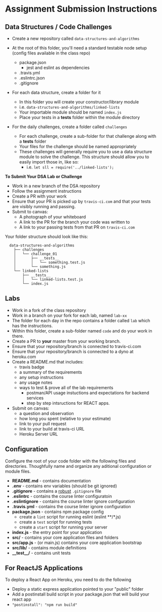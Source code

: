 # Assignment Submission Instructions

## Data Structures / Code Challenges
* Create a new repository called `data-structures-and-algorithms`
* At the root of this folder, you'll need a standard testable node setup (config files available in the class repo)
  * package.json
    * jest and eslint as dependencies
  * .travis.yml
  * .eslintrc.json
  * .gitignore

* For each data structure, create a folder for it
  * In this folder you will create your constructor/library module
  * i.e. `data-structures-and-algorithms/linked-lists`
  * Your importable module should be named `index.js`
  * Place your tests in a __tests__ folder within the module directory
* For the daily challenges, create a folder called `challenges`
  * For each challenge, create a sub-folder for that challenge along with a __tests__ folder
  * Your files for the challenge should be named appropriately
  * These challenges will generally require you to use a data structure module to solve the challenge. This structure should allow you to easily import those in, like so:
    * i.e. `let sll = require('../linked-lists');`

**To Submit Your DSA Lab or Challenge**

* Work in a new branch of the DSA repository
* Follow the assignment instructions
* Create a PR with your work
* Ensure that your PR is picked up by `travis-ci.com` and that your tests are visibly running and passing.
* Submit to canvas:
  * A photograph of your whiteboard
  * A link to the PR for the branch your code was written to
  * A link to your passing tests from that PR on `travis-ci.com`

Your folder structure should look like this:
```
  data-structures-and-algorithms
    ├── challenges
    │   └── challenge_01
    │       ├── __tests__
    │       │   └── something.test.js
    │       └── something.js
    └── linked-lists
        ├── __tests__
        │   └── linked-lists.test.js
        └── index.js
```

## Labs
* Work in a fork of the class repository
* Work in a branch on your fork for each lab, named `lab-xx`
* The folder for each day in the repo contains a folder called `lab` which has the instructions.
* Within this folder, create a sub-folder named `code` and do your work in there.
* Create a PR to **your** master from your working branch.
* Ensure that your repository/branch is connected to travis-ci.com
* Ensure that your repository/branch is connected to a dyno at heroku.com
* Create a README.md that includes:
  * travis badge
  * a summary of the requirements
  * any setup instructions
  * any usage notes
  * ways to test & prove all of the lab requirements
    * postman/API usage instuctions and expectations for backend services
    * step by step intsructions for REACT apps.
* Submit on canvas:
  * a question and observation
  * how long you spent (relative to your estimate)
  * link to your pull request
  * link to your build at travis-ci URL
  * Heroku Server URL

## Configuration
Configure the root of your code folder with the following files and directories. Thoughfully name and organize any aditional configuration or module files.
* **README.md** - contains documentation
* **.env** - contains env variables (should be git ignored)
* **.gitignore** - contains a [robust](http://gitignore.io) `.gitignore` file 
* **.eslintrc** - contains the course linter configuratoin
* **.eslintignore** - contains the course linter ignore configuration
* **.travis.yml** - contains the course linter ignore configuration
* **package.json** - contains npm package config
  * create a `lint` script for running eslint (eslint **/*.js)
  * create a `test` script for running tests
  * create a `start` script for running your server
* **index.js** - the entry point for your application
* **src/** - contains your core application files and folders
* **src/app.js** - (or main.js) contains your core application bootstrap
* **src/lib/** - contains module definitions
* **\_\_test\_\_/** - contains unit tests

## For ReactJS Applications
To deploy a React App on Heroku, you need to do the following
* Deploy a static express application pointed to your "public" folder
* Add a postinstall build script in your package.json that will build your react app
 * `"postinstall": "npm run build"`
